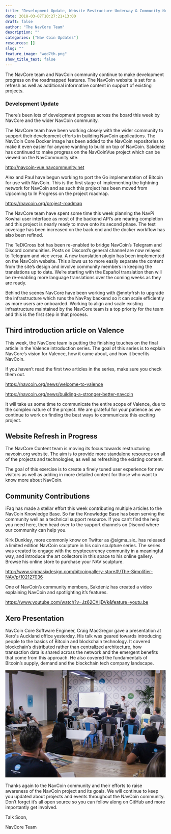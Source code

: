 ```yaml
---
title: "Development Update, Website Restructure Underway & Community News"
date: 2018-03-07T10:27:21+13:00
draft: false
author: "The NavCore Team"
description: ""
categories: ["Nav Coin Updates"]
resources: []
slug: ""
feature_image: "wed7th.png"
show_title_text: false
---
```


The NavCore team and NavCoin community continue to make development progress on the roadmapped features. The NavCoin website is set for a refresh as well as additional informative content in support of existing projects.
<!--more-->

### Development Update
There’s been lots of development progress across the board this week by NavCore and the wider NavCoin community.


The NavCore team have been working closely with the wider community to support their development efforts in building NavCoin applications. The NavCoin Core Docker image has been added to the NavCoin repositories to make it even easier for anyone wanting to build on top of NavCoin. Sakdeniz has continued to make progress on the NavCoinVue project which can be viewed on the NavCommunity site.

http://navcoin-vue.navcommunity.net

Alex and Paul have begun working to port the Go implementation of Bitcoin for use with NavCoin. This is the first stage of implementing the lightning network for NavCoin and as such this project has been moved from Upcoming to In Progress on the project roadmap.

https://navcoin.org/project-roadmap

The NavCore team have spent some time this week planning the NavPi Kowhai user interface as most of the backend API’s are nearing completion and this project is nearly ready to move onto its second phase. The test coverage has been increased on the back end and the docker workflow has also been refined.

The TeDiCross bot has been re-enabled to bridge NavCoin’s Telegram and Discord communities. Posts on Discord’s general channel are now relayed to Telegram and vice versa. A new translation plugin has been implemented on the NavCoin website. This allows us to more easily separate the content from the site’s design and involve community members in keeping the translations up to date. We’re starting with the Español translation then will be re-enabling more language translations over the coming weeks as they are ready.

Behind the scenes NavCore have been working with @mntyfrsh to upgrade the infrastructure which runs the NavPay backend so it can scale efficiently as more users are onboarded. Working to align and scale existing infrastructure maintained by the NavCore team is a top priority for the team and this is the first step in that process.

## Third introduction article on Valence
This week, the NavCore team is putting the finishing touches on the final article in the Valence introduction series. The goal of this series is to explain NavCore’s vision for Valence, how it came about, and how it benefits NavCoin.

If you haven’t read the first two articles in the series, make sure you check them out.

https://navcoin.org/news/welcome-to-valence

https://navcoin.org/news/building-a-stronger-better-navcoin

It will take us some time to communicate the entire scope of Valence, due to the complex nature of the project. We are grateful for your patience as we continue to work on finding the best ways to communicate this exciting project.

## Website Refresh in Progress
The NavCore Content team is moving its focus towards restructuring navcoin.org website. The aim is to provide more standalone resources on all of the projects and technologies, as well as refreshing the existing content.

The goal of this exercise is to create a finely tuned user experience for new visitors as well as adding in more detailed content for those who want to know more about NavCoin.

## Community Contributions
iFaq has made a stellar effort this week contributing multiple articles to the NavCoin Knowledge Base. So far the Knowledge Base has been serving the community well as a technical support resource. If you can’t find the help you need here, then head over to the support channels on Discord where our community can help you.

Kirk Dunkley, more commonly know on Twitter as @sigma_six_ has released a limited edition NavCoin sculpture in his coin sculpture series. The series was created to engage with the cryptocurrency community in a meaningful way, and introduce the art collectors in this space to his online gallery. Browse his online store to purchase your NAV sculpture.

http://www.sigmasixdesign.com/bitcoingallery-store#!/The-Simplifier-NAV/p/102127036

One of NavCoin’s community members, Sakdeniz has created a video explaining NavCoin and spotlighting it’s features.

https://www.youtube.com/watch?v=Jz62CXljDVk&feature=youtu.be

## Xero Presentation
NavCoin Core Software Engineer, Craig MacGregor gave a presentation at Xero's Auckland office yesterday. His talk was geared towards introducing people to the basics of Bitcoin and blockchain technology. It covered blockchain’s distributed rather than centralized architecture, how transaction data is shared across the network and the emergent benefits that come from this approach. He also covered the fundamentals of Bitcoin’s supply, demand and the blockchain tech company landscape.

![](me-7.jpg)

Thanks again to the NavCoin community and their efforts to raise awareness of the NavCoin project and its goals. We will continue to keep you updated about projects and events throughout the NavCoin community. Don’t forget it’s all open source so you can follow along on GitHub and more importantly get involved.

Talk Soon,

NavCore Team